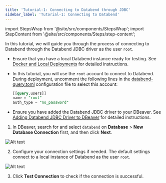 ```yaml
---
title: 'Tutorial-1: Connecting to Databend through JDBC'
sidebar_label: 'Tutorial-1: Connecting to Databend'
---
```

import StepsWrap from '@site/src/components/StepsWrap';
import StepContent from '@site/src/components/Steps/step-content';

In this tutorial, we will guide you through the process of connecting to Databend through the Databend JDBC driver as the user `root`.

<StepsWrap>
<StepContent number="0" title="Before You Start">

- Ensure that you have a local Databend instance ready for testing. See [Docker and Local Deployments](../../10-deploy/03-deploying-local.md) for detailed instructions.
- In this tutorial, you will use the `root` account to connect to Databend. During deployment, uncomment the following lines in the [databend-query.toml](https://github.com/datafuselabs/databend/blob/main/scripts/distribution/configs/databend-query.toml) configuration file to select this account:

    ```sql title="databend-query.toml"
    [[query.users]]
    name = "root"
    auth_type = "no_password"
    ```
- Ensure you have added the Databend JDBC driver to your DBeaver. See [Adding Databend JDBC Driver to DBeaver](index.md#adding-databend-jdbc-driver-to-dbeaver) for detailed instructions.

</StepContent>
<StepContent number="1" title="Create Connection">

1. In DBeaver, search for and select `databend` on **Database** > **New Database Connection** first, and then click **Next**.

![Alt text](@site/docs/public/img/integration/jdbc-new-driver.png)

2. Configure your connection settings if needed. The default settings connect to a local instance of Databend as the user `root`.

![Alt text](@site/docs/public/img/integration/jdbc-connect.png)

3. Click **Test Connection** to check if the connection is successful.

</StepContent>
</StepsWrap>